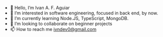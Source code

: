 - 👋 Hello,  I’m Ivan A. F. Aguiar
- 👀 I’m interested in software engineering, focused in back end, by now.
- 🌱 I’m currently learning Node.JS, TypeScript, MongoDB.
- 💞️ I’m looking to collaborate on beginner projects
- 📫 How to reach me ivndev0@gmail.com  

<!---
ivnagst/ivnagst is a ✨ special ✨ repository because its `README.md` (this file) appears on your GitHub profile.
You can click the Preview link to take a look at your changes.
--->
